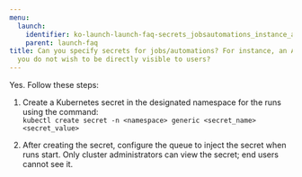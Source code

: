 ```yaml
---
menu:
  launch:
    identifier: ko-launch-launch-faq-secrets_jobsautomations_instance_api_key_wish_directly_visible
    parent: launch-faq
title: Can you specify secrets for jobs/automations? For instance, an API key which
  you do not wish to be directly visible to users?
---
```


Yes. Follow these steps:

1. Create a Kubernetes secret in the designated namespace for the runs using the command:  
   `kubectl create secret -n <namespace> generic <secret_name> <secret_value>`

2. After creating the secret, configure the queue to inject the secret when runs start. Only cluster administrators can view the secret; end users cannot see it.